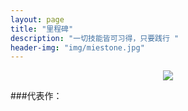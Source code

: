 ```yaml
---
layout: page
title: "里程碑"
description: "一切技能皆可习得，只要践行 "
header-img: "img/miestone.jpg"
---
```



<center>
    <p><img src="http://7xoxd4.com1.z0.glb.clouddn.com/header.jpg" align="center"></p>
</center>


###代表作：







